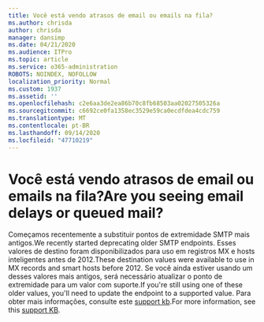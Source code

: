 ```yaml
---
title: Você está vendo atrasos de email ou emails na fila?
ms.author: chrisda
author: chrisda
manager: dansimp
ms.date: 04/21/2020
ms.audience: ITPro
ms.topic: article
ms.service: o365-administration
ROBOTS: NOINDEX, NOFOLLOW
localization_priority: Normal
ms.custom: 1937
ms.assetid: ''
ms.openlocfilehash: c2e6aa3de2ea86b70c8fb68503aa02027505326a
ms.sourcegitcommit: c6692ce0fa1358ec3529e59ca0ecdfdea4cdc759
ms.translationtype: MT
ms.contentlocale: pt-BR
ms.lasthandoff: 09/14/2020
ms.locfileid: "47710219"
---
```

# <a name="are-you-seeing-email-delays-or-queued-mail"></a><span data-ttu-id="a0c18-102">Você está vendo atrasos de email ou emails na fila?</span><span class="sxs-lookup"><span data-stu-id="a0c18-102">Are you seeing email delays or queued mail?</span></span>

<span data-ttu-id="a0c18-103">Começamos recentemente a substituir pontos de extremidade SMTP mais antigos.</span><span class="sxs-lookup"><span data-stu-id="a0c18-103">We recently started deprecating older SMTP endpoints.</span></span> <span data-ttu-id="a0c18-104">Esses valores de destino foram disponibilizados para uso em registros MX e hosts inteligentes antes de 2012.</span><span class="sxs-lookup"><span data-stu-id="a0c18-104">These destination values were available to use in MX records and smart hosts before 2012.</span></span> <span data-ttu-id="a0c18-105">Se você ainda estiver usando um desses valores mais antigos, será necessário atualizar o ponto de extremidade para um valor com suporte.</span><span class="sxs-lookup"><span data-stu-id="a0c18-105">If you're still using one of these older values, you'll need to update the endpoint to a supported value.</span></span> <span data-ttu-id="a0c18-106">Para obter mais informações, consulte este [support kb](https://support.microsoft.com/help/4057301/attr35-response-code-when-mail-is-sent-to-eop-exo).</span><span class="sxs-lookup"><span data-stu-id="a0c18-106">For more information, see this [support KB](https://support.microsoft.com/help/4057301/attr35-response-code-when-mail-is-sent-to-eop-exo).</span></span>
